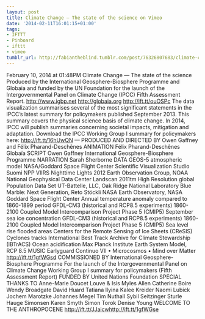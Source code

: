 ```yaml
---
layout: post
title: Climate Change — The state of the science on Vimeo
date: '2014-02-11T16:01:15+01:00'
tags:
- IFTTT
- Pinboard
- ifttt
- vimeo
tumblr_url: http://fabiantheblind.tumblr.com/post/76326807683/climate-change-the-state-of-the-science-on-vimeo
---
```

February 10, 2014 at 01:48PM
Climate Change — The state of the science Produced by the International Geosphere-Biosphere Programme and Globaia and funded by the UN Foundation for the launch of the Intergovernmental Panel on Climate Change (IPCC) Fifth Assessment Report. http://www.igbp.net http://globaia.org http://ift.tt/ouOSPc The data visualization summarises several of the most significant statements in the IPCC’s latest summary for policymakers published September 2013. This summary covers the physical science basis of climate change. In 2014, IPCC will publish summaries concerning societal impacts, mitigation and adaptation. Download the IPCC Working Group I summary for policymakers here: http://ift.tt/16hUwQN — PRODUCED AND DIRECTED BY Owen Gaffney and Félix Pharand-Deschênes ANIMATION Félix Pharand-Deschênes Globaïa SCRIPT Owen Gaffney International Geosphere-Biosphere Programme NARRATION Sarah Sherborne DATA GEOS-5 atmospheric model NASA/Goddard Space Flight Center Scientific Visualization Studio Suomi NPP VIIRS Nighttime Lights 2012 Earth Observation Group, NOAA National Geophysical Data Center Landscan 2011tm High Resolution global Population Data Set UT-Battelle, LLC, Oak Ridge National Laboratory Blue Marble: Next Generation, Reto Stöckli NASA Earth Observatory, NASA Goddard Space Flight Center Annual temperature anomaly compared to 1860-1899 period GFDL-CM3 (historical and RCP8.5 experiments) 1860-2100 Coupled Model Intercomparison Project Phase 5 (CMIP5) September sea ice concentration GFDL-CM3 (historical and RCP8.5 experiments) 1860-2100 Coupled Model Intercomparison Project Phase 5 (CMIP5) Sea level rise flooded areas Centers for the Remote Sensing of Ice Sheets (CReSIS) Cyclones tracks International Best Track Archive for Climate Stewardship (IBTrACS) Ocean acidification Max Planck Institute Earth System Model, RCP 8.5 MUSIC Earlyguard Continuo VII • Microcosmos • Mind over Matter http://ift.tt/1gfWGsd COMMISSIONED BY International Geosphere-Biosphere Programme For the launch of the Intergovernmental Panel on Climate Change Working Group I summary for policymakers (Fifth Assessment Report) FUNDED BY United Nations Foundation SPECIAL THANKS TO Anne-Marie Doucet Louve & Isis Myles Allen Catherine Boire Wendy Broadgate David Huard Tatiana Ilyina Kalee Kreider Naomi Lubick Jochem Marotzke Johannes Megel Tim Nuthall Sybil Seitzinger Sturle Hauge Simonsen Karen Smyth Simon Torok Denise Young WELCOME TO THE ANTHROPOCENE http://ift.tt/JJaicwhttp://ift.tt/1gfWGse
